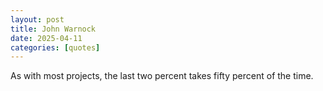 ```yaml
---
layout: post
title: John Warnock
date: 2025-04-11
categories: [quotes]
---
```


As with most projects, the last two percent takes fifty percent of the time.  

